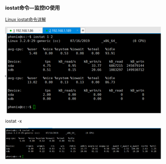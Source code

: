 ### iostat命令—监控IO使用

[Linux iostat命令详解](https://www.jellythink.com/archives/438)

![](/assets/import3.png)



iostat -x

![](/assets/import4.png)

